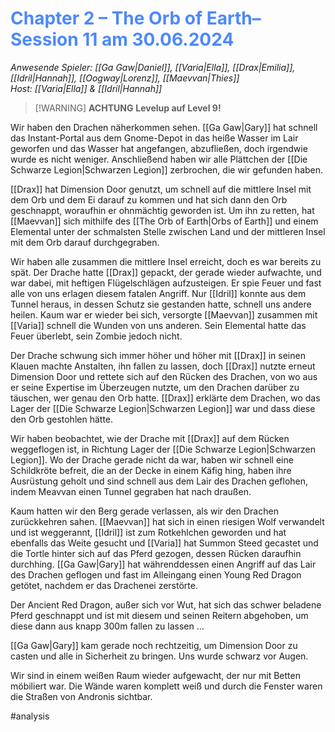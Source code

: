 # <font color = 4d88fd>Chapter 2 – The Orb of Earth– Session 11 am 30.06.2024</font>
_Anwesende Spieler: [[Ga Gaw|Daniel]], [[Varia|Ella]], [[Drax|Emilia]], [[Idril|Hannah]], [[Oogway|Lorenz]], [[Maevvan|Thies]]_  
_Host: [[Varia|Ella]] & [[Idril|Hannah]]_

>[!WARNING] **ACHTUNG**
>**Levelup auf Level 9!**

Wir haben den Drachen näherkommen sehen. [[Ga Gaw|Gary]] hat schnell das Instant-Portal aus dem Gnome-Depot in das heiße Wasser im Lair geworfen und das Wasser hat angefangen, abzufließen, doch irgendwie wurde es nicht weniger. Anschließend haben wir alle Plättchen der [[Die Schwarze Legion|Schwarzen Legion]] zerbrochen, die wir gefunden haben.

[[Drax]] hat Dimension Door genutzt, um schnell auf die mittlere Insel mit dem Orb und dem Ei darauf zu kommen und hat sich dann den Orb geschnappt, woraufhin er ohnmächtig geworden ist. Um ihn zu retten, hat [[Maevvan]] sich mithilfe des [[The Orb of Earth|Orbs of Earth]] und einem Elemental unter der schmalsten Stelle zwischen Land und der mittleren Insel mit dem Orb darauf durchgegraben.

Wir haben alle zusammen die mittlere Insel erreicht, doch es war bereits zu spät. Der Drache hatte [[Drax]] gepackt, der gerade wieder aufwachte, und war dabei, mit heftigen Flügelschlägen aufzusteigen. Er spie Feuer und fast alle von uns erlagen diesem fatalen Angriff. Nur [[Idril]] konnte aus dem Tunnel heraus, in dessen Schutz sie gestanden hatte, schnell uns andere heilen. Kaum war er wieder bei sich, versorgte [[Maevvan]] zusammen mit [[Varia]] schnell die Wunden von uns anderen. Sein Elemental hatte das Feuer überlebt, sein Zombie jedoch nicht.

Der Drache schwung sich immer höher und höher mit [[Drax]] in seinen Klauen machte Anstalten, ihn fallen zu lassen, doch [[Drax]] nutzte erneut Dimension Door und rettete sich auf den Rücken des Drachen, von wo aus er seine Expertise im Überzeugen nutzte, um den Drachen darüber zu täuschen, wer genau den Orb hatte. [[Drax]] erklärte dem Drachen, wo das Lager der [[Die Schwarze Legion|Schwarzen Legion]] war und dass diese den Orb gestohlen hätte.

Wir haben beobachtet, wie der Drache mit [[Drax]] auf dem Rücken weggeflogen ist, in Richtung Lager der [[Die Schwarze Legion|Schwarzen Legion]]. Wo der Drache gerade nicht da war, haben wir schnell eine Schildkröte befreit, die an der Decke in einem Käfig hing, haben ihre Ausrüstung geholt und sind schnell aus dem Lair des Drachen geflohen, indem Meavvan einen Tunnel gegraben hat nach draußen.

Kaum hatten wir den Berg gerade verlassen, als wir den Drachen zurückkehren sahen. [[Maevvan]] hat sich in einen riesigen Wolf verwandelt und ist weggerannt, [[Idril]] ist zum Rotkehlchen geworden und hat ebenfalls das Weite gesucht und [[Varia]] hat Summon Steed gecastet und die Tortle hinter sich auf das Pferd gezogen, dessen Rücken daraufhin durchhing. [[Ga Gaw|Gary]] hat währenddessen einen Angriff auf das Lair des Drachen geflogen und fast im Alleingang einen Young Red Dragon getötet, nachdem er das Drachenei zerstörte.

Der Ancient Red Dragon, außer sich vor Wut, hat sich das schwer beladene Pferd geschnappt und ist mit diesem und seinen Reitern abgehoben, um diese dann aus knapp 300m fallen zu lassen ...

[[Ga Gaw|Gary]] kam gerade noch rechtzeitig, um Dimension Door zu casten und alle in Sicherheit zu bringen. Uns wurde schwarz vor Augen.

Wir sind in einem weißen Raum wieder aufgewacht, der nur mit Betten möbiliert war. Die Wände waren komplett weiß und durch die Fenster waren die Straßen von Andronis sichtbar.

#analysis